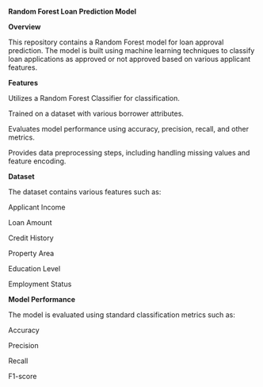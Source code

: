 **Random Forest Loan Prediction Model**

**Overview**

This repository contains a Random Forest model for loan approval prediction. The model is built using machine learning techniques to classify loan applications as approved or not approved based on various applicant features.

**Features**

Utilizes a Random Forest Classifier for classification.

Trained on a dataset with various borrower attributes.

Evaluates model performance using accuracy, precision, recall, and other metrics.

Provides data preprocessing steps, including handling missing values and feature encoding.

**Dataset**

The dataset contains various features such as:

Applicant Income

Loan Amount

Credit History

Property Area

Education Level

Employment Status

**Model Performance**

The model is evaluated using standard classification metrics such as:

Accuracy

Precision

Recall

F1-score
